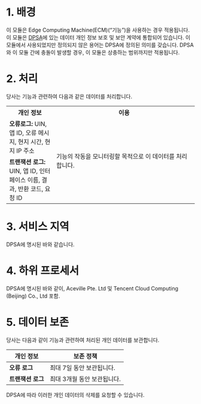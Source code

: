 # 1\. **배경**
이 모듈은 Edge Computing Machine(ECM)(“기능”)을 사용하는 경우 적용됩니다. 이 모듈은    [DPSA](https://intl.cloud.tencent.com/document/product/301/17347)에 있는 데이터 개인 정보 보호 및 보안 계약에 통합되어 있습니다. 이 모듈에서 사용되었지만 정의되지 않은 용어는 DPSA에 정의된 의미를 갖습니다. DPSA와 이 모듈 간에 충돌이 발생할 경우, 이 모듈은 상충하는 범위까지만 적용됩니다.

# 2\. **처리**
당사는 기능과 관련하여 다음과 같은 데이터를 처리합니다.

<table>
<tr><th style="width: 14%;">개인 정보</th><th style="width: 42%;">이용</th></tr>
  <tr>
	<td><b>오류로그:</b> UIN, 앱 ID, 오류 메시지, 현지 시간, 현지 IP 주소 </td>
    <td rowspan=2>기능의 작동을 모니터링할 목적으로 이 데이터를 처리합니다.</td>
   <tr>   
	<td><b>트랜잭션 로그:</b> UIN, 앱 ID, 인터페이스 이름, 결과, 반환 코드, 요청 ID</td>
	</tr>
</table>





# 3\. **서비스 지역**
DPSA에 명시된 바와 같습니다.

# 4\. **하위 프로세서**
DPSA에 명시된 바와 같이, Aceville Pte. Ltd 및 Tencent Cloud Computing (Beijing) Co., Ltd 포함.

# 5\. **데이터 보존**
당사는 다음과 같이 기능과 관련하여 처리된 개인 데이터를 보관합니다.

| **개인 정보**                                     | **보존 정책**                                                      |
| ------------------------------------------------------------ | ------------------------------------------------------------ |
| **오류 로그**|최대 7일 동안 보관됩니다. |
|**트랜잭션 로그**|최대 3개월 동안 보관됩니다. |

DPSA에 따라 이러한 개인 데이터의 삭제를 요청할 수 있습니다.

